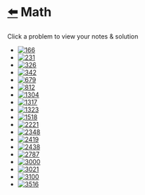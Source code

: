 # [⬅️](../README.md) Math 

Click a problem to view your notes & solution

- [![166](https://img.shields.io/badge/166-Fraction_to_Recurring_Decimal-yellow)](/problems/166.md)
- [![231](https://img.shields.io/badge/231-Power_of_Two-brightgreen)](/problems/231.md)
- [![326](https://img.shields.io/badge/326-Power_of_Three-brightgreen)](/problems/326.md)
- [![342](https://img.shields.io/badge/342-Power_of_Four-brightgreen)](/problems/342.md)
- [![679](https://img.shields.io/badge/679-24_Game-red)](/problems/679.md)
- [![812](https://img.shields.io/badge/812-Largest_Triangle_Area-brightgreen)](/problems/812.md)
- [![1304](https://img.shields.io/badge/1304-Find_N_Unique_Integers_Sum_up_to_Zero-brightgreen)](/problems/1304.md)
- [![1317](https://img.shields.io/badge/1317-Convert_Integer_to_the_Sum_of_Two_No_Zero_Integers-brightgreen)](/problems/1317.md)
- [![1323](https://img.shields.io/badge/1323-Maximum_69_Number-brightgreen)](/problems/1323.md)
- [![1518](https://img.shields.io/badge/1518-Water_Bottles-brightgreen)](/problems/1518.md)
- [![2221](https://img.shields.io/badge/2221-Find_Triangular_Sum_of_an_Array-yellow)](/problems/2221.md)
- [![2348](https://img.shields.io/badge/2348-Number_of_Zero_Filled_Subarrays-yellow)](/problems/2348.md)
- [![2419](https://img.shields.io/badge/2419-Longest_Subarray_With_Maximum_Bitwise_AND-yellow)](/problems/2419.md)
- [![2438](https://img.shields.io/badge/2438-Range_Product_Queries_of_Powers-yellow)](/problems/2438.md)
- [![2787](https://img.shields.io/badge/2787-Ways_to_Express_an_Integer_as_Sum_of_Powers-yellow)](/problems/2787.md)
- [![3000](https://img.shields.io/badge/3000-Maximum_Area_of_Longest_Diagonal_Rectangle-brightgreen)](/problems/3000.md)
- [![3021](https://img.shields.io/badge/3021-Alice_and_Bob_Playing_Flower_Game-yellow)](/problems/3021.md)
- [![3100](https://img.shields.io/badge/3100-Water_Bottles_II-yellow)](/problems/3100.md)
- [![3516](https://img.shields.io/badge/3516-Find_Closest_Person-brightgreen)](/problems/3516.md)
